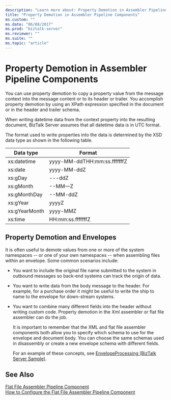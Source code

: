 ```yaml
---
description: "Learn more about: Property Demotion in Assembler Pipeline Components"
title: "Property Demotion in Assembler Pipeline Components"
ms.custom: ""
ms.date: "06/08/2017"
ms.prod: "biztalk-server"
ms.reviewer: ""
ms.suite: ""
ms.topic: "article"
---
```

# Property Demotion in Assembler Pipeline Components
You can use property demotion to copy a property value from the message context into the message content or to its header or trailer. You accomplish property demotion by using an XPath expression specified in the document or in the header and trailer schema.  
  
 When writing datetime data from the context property into the resulting document, BizTalk Server assumes that all datetime data is in UTC format.  
  
 The format used to write properties into the data is determined by the XSD data type as shown in the following table.  
  
|Data type|Format|  
|---------------|------------|  
|xs:datetime|yyyy-MM-ddTHH:mm:ss.fffffffZ|  
|xs:date|yyyy-MM-ddZ|  
|xs:gDay|---ddZ|  
|xs:gMonth|--MM—Z|  
|xs:gMonthDay|--MM-ddZ|  
|xs:gYear|yyyyZ|  
|xs:gYearMonth|yyyy-MMZ|  
|xs:time|HH:mm:ss.fffffffZ|  
  
## Property Demotion and Envelopes  
 It is often useful to demote values from one or more of the system namespaces -- or one of your own namespaces -- when assembling files within an envelope. Some common scenarios include:  
  
- You want to include the original file name submitted to the system in outbound messages so back-end systems can track the origin of data.  
  
- You want to write data from the body message to the header. For example, for a purchase order it might be useful to write the ship to name to the envelope for down-stream systems.  
  
- You want to combine many different fields into the header without writing custom code. Property demotion in the Xml assembler or flat file assembler can do the job.  
  
  It is important to remember that the XML and flat file assembler components both allow you to specify which schema to use for the envelope and document body. You can choose the same schemas used in disassembly or create a new envelope schema with different fields.  
  
  For an example of these concepts, see [EnvelopeProcessing (BizTalk Server Sample)](../core/envelopeprocessing-biztalk-server-sample.md).  
  
## See Also  
 [Flat File Assembler Pipeline Component](../core/flat-file-assembler-pipeline-component.md)   
 [How to Configure the Flat File Assembler Pipeline Component](../core/how-to-configure-the-flat-file-assembler-pipeline-component.md)
